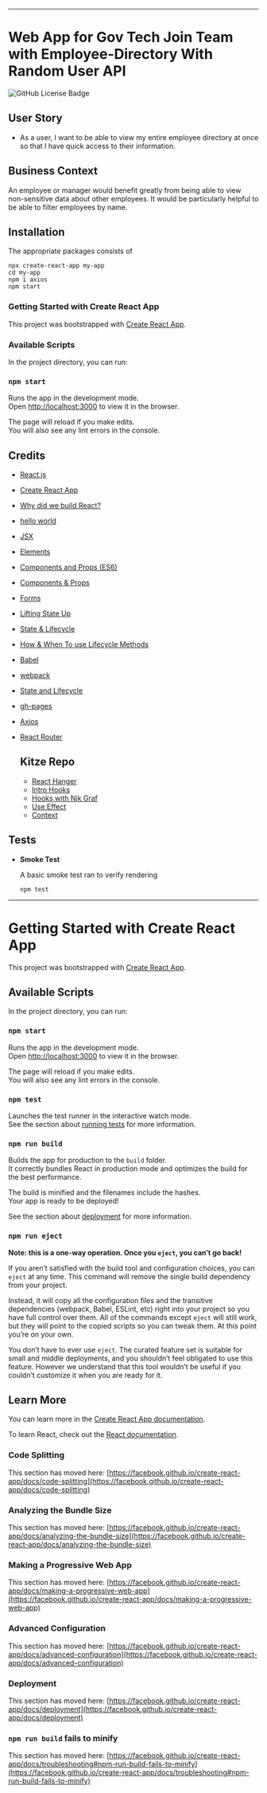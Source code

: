 
----------
# Web App for Gov Tech Join Team with Employee-Directory With Random User API

![GitHub License Badge](https://shields.io/badge/license-MIT-green)

## User Story
* As a user, I want to be able to view my entire employee directory at once so that I have quick access to their information.

## Business Context
An employee or manager would benefit greatly from being able to view non-sensitive data about other employees. It would be particularly helpful to be able to filter employees by name.

## Installation

The appropriate packages consists of

```
npx create-react-app my-app
cd my-app
npm i axios
npm start
```

### Getting Started with Create React App
This project was bootstrapped with [Create React App](https://github.com/facebook/create-react-app).

### Available Scripts

In the project directory, you can run:

### `npm start`

Runs the app in the development mode.\
Open [http://localhost:3000](http://localhost:3000) to view it in the browser.

The page will reload if you make edits.\
You will also see any lint errors in the console.

## Credits
* [React.js](https://reactjs.org/)
* [Create React App](https://github.com/facebook/create-react-app)
* [Why did we build React?](https://reactjs.org/blog/2013/06/05/why-react.html)

* [hello world](https://reactjs.org/docs/hello-world.html)
* [JSX](https://reactjs.org/docs/introducing-jsx.html)
* [Elements](https://reactjs.org/docs/rendering-elements.html)
* [Components and Props (ES6)](https://reactjs.org/docs/components-and-props.html#es6-classes)
* [Components & Props](https://reactjs.org/docs/components-and-props.html)
* [Forms](https://facebook.github.io/react/docs/forms.html)
* [Lifting State Up](https://facebook.github.io/react/docs/lifting-state-up.html)
* [State & Lifecycle](https://facebook.github.io/react/docs/state-and-lifecycle.html)
* [How & When To use Lifecycle Methods](https://engineering.musefind.com/react-lifecycle-methods-how-and-when-to-use-them-2111a1b692b1)
* [Babel](https://babeljs.io/docs/en/)
* [webpack](https://webpack.js.org/)
* [State and Lifecycle](https://reactjs.org/docs/state-and-lifecycle.html)
* [gh-pages](https://www.npmjs.com/package/gh-pages)
* [Axios](https://www.npmjs.com/package/axios)
* [React Router](https://reactrouter.com/web/guides/quick-start)

    ## **Kitze Repo**
    * [React Hanger](https://github.com/kitze/react-hanger)
    * [Intro Hooks](https://reactjs.org/docs/hooks-intro.html)
    * [Hooks with Nik Graf](https://nikgraf.github.io/react-hooks/kitze/react-hanger)
    * [Use Effect](https://overreacted.io/a-complete-guide-to-useeffect/)
    * [Context](https://reactjs.org/docs/context.html)

## Tests
- **Smoke Test**
    
    
    A basic smoke test ran to verify rendering
        
        
    ```
    npm test
    ```


-----------------------
# Getting Started with Create React App

This project was bootstrapped with [Create React App](https://github.com/facebook/create-react-app).

## Available Scripts

In the project directory, you can run:

### `npm start`

Runs the app in the development mode.\
Open [http://localhost:3000](http://localhost:3000) to view it in the browser.

The page will reload if you make edits.\
You will also see any lint errors in the console.

### `npm test`

Launches the test runner in the interactive watch mode.\
See the section about [running tests](https://facebook.github.io/create-react-app/docs/running-tests) for more information.

### `npm run build`

Builds the app for production to the `build` folder.\
It correctly bundles React in production mode and optimizes the build for the best performance.

The build is minified and the filenames include the hashes.\
Your app is ready to be deployed!

See the section about [deployment](https://facebook.github.io/create-react-app/docs/deployment) for more information.

### `npm run eject`

**Note: this is a one-way operation. Once you `eject`, you can’t go back!**

If you aren’t satisfied with the build tool and configuration choices, you can `eject` at any time. This command will remove the single build dependency from your project.

Instead, it will copy all the configuration files and the transitive dependencies (webpack, Babel, ESLint, etc) right into your project so you have full control over them. All of the commands except `eject` will still work, but they will point to the copied scripts so you can tweak them. At this point you’re on your own.

You don’t have to ever use `eject`. The curated feature set is suitable for small and middle deployments, and you shouldn’t feel obligated to use this feature. However we understand that this tool wouldn’t be useful if you couldn’t customize it when you are ready for it.

## Learn More

You can learn more in the [Create React App documentation](https://facebook.github.io/create-react-app/docs/getting-started).

To learn React, check out the [React documentation](https://reactjs.org/).

### Code Splitting

This section has moved here: [https://facebook.github.io/create-react-app/docs/code-splitting](https://facebook.github.io/create-react-app/docs/code-splitting)

### Analyzing the Bundle Size

This section has moved here: [https://facebook.github.io/create-react-app/docs/analyzing-the-bundle-size](https://facebook.github.io/create-react-app/docs/analyzing-the-bundle-size)

### Making a Progressive Web App

This section has moved here: [https://facebook.github.io/create-react-app/docs/making-a-progressive-web-app](https://facebook.github.io/create-react-app/docs/making-a-progressive-web-app)

### Advanced Configuration

This section has moved here: [https://facebook.github.io/create-react-app/docs/advanced-configuration](https://facebook.github.io/create-react-app/docs/advanced-configuration)

### Deployment

This section has moved here: [https://facebook.github.io/create-react-app/docs/deployment](https://facebook.github.io/create-react-app/docs/deployment)

### `npm run build` fails to minify

This section has moved here: [https://facebook.github.io/create-react-app/docs/troubleshooting#npm-run-build-fails-to-minify](https://facebook.github.io/create-react-app/docs/troubleshooting#npm-run-build-fails-to-minify)

